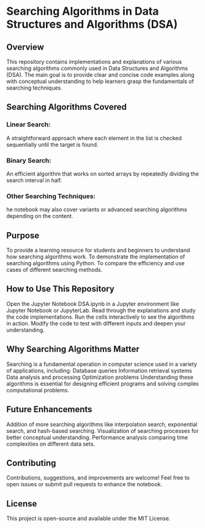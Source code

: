 # Searching Algorithms in Data Structures and Algorithms (DSA)

## Overview
This repository contains implementations and explanations of various searching algorithms commonly used in Data Structures and Algorithms (DSA). The main goal is to provide clear and concise code examples along with conceptual understanding to help learners grasp the fundamentals of searching techniques.

## Searching Algorithms Covered
### Linear Search: 
A straightforward approach where each element in the list is checked sequentially until the target is found.

### Binary Search: 
An efficient algorithm that works on sorted arrays by repeatedly dividing the search interval in half.

### Other Searching Techniques: 
he notebook may also cover variants or advanced searching algorithms depending on the content.

## Purpose
To provide a learning resource for students and beginners to understand how searching algorithms work.
To demonstrate the implementation of searching algorithms using Python.
To compare the efficiency and use cases of different searching methods.

## How to Use This Repository
Open the Jupyter Notebook DSA.ipynb in a Jupyter environment like Jupyter Notebook or JupyterLab.
Read through the explanations and study the code implementations.
Run the cells interactively to see the algorithms in action.
Modify the code to test with different inputs and deepen your understanding.

## Why Searching Algorithms Matter
Searching is a fundamental operation in computer science used in a variety of applications, including:
Database queries
Information retrieval systems
Data analysis and processing
Optimization problems
Understanding these algorithms is essential for designing efficient programs and solving complex computational problems.

## Future Enhancements
Addition of more searching algorithms like interpolation search, exponential search, and hash-based searching.
Visualization of searching processes for better conceptual understanding.
Performance analysis comparing time complexities on different data sets.

## Contributing
Contributions, suggestions, and improvements are welcome! Feel free to open issues or submit pull requests to enhance the notebook.

## License
This project is open-source and available under the MIT License.
